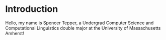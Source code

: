 # Introduction
Hello, my name is Spencer Tepper, a Undergrad Computer Science and Computational Linguistics double major at the University of Massachusetts Amherst!

